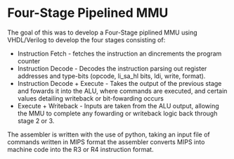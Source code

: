 # Four-Stage Pipelined MMU
The goal of this was to develop a Four-Stage piplined MMU using VHDL/Verilog to develop the four stages consisting of:
* Instruction Fetch - fetches the instruction an dincrements the program counter
* Instruction Decode - Decodes the instruction parsing out register addresses and type-bits (opcode, li_sa_hl bits, ldi, write, format).
* Instruction Decode + Execute  - Takes the output of the previous stage and fowards it into the ALU, where commands are executed, and certain values detailing writeback or bit-fowarding occurs
* Execute + Writeback - Inputs are taken from the ALU output, allowing the MMU to complete any fowarding or writeback logic back through stage 2 or 3.

The assembler is written with the use of python, taking an input file of commands written in MIPS format the assembler converts MIPS into machine code into the R3 or R4 instruction format.
